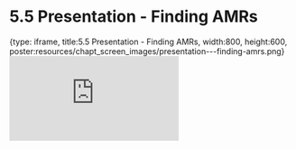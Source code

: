 # 5.5 Presentation - Finding AMRs
 
{type: iframe, title:5.5 Presentation - Finding AMRs, width:800, height:600, poster:resources/chapt_screen_images/presentation---finding-amrs.png}
![](http://science.c-moor.org/CURE-MicrobialMysteries/presentation---finding-amrs.html)
 

 
